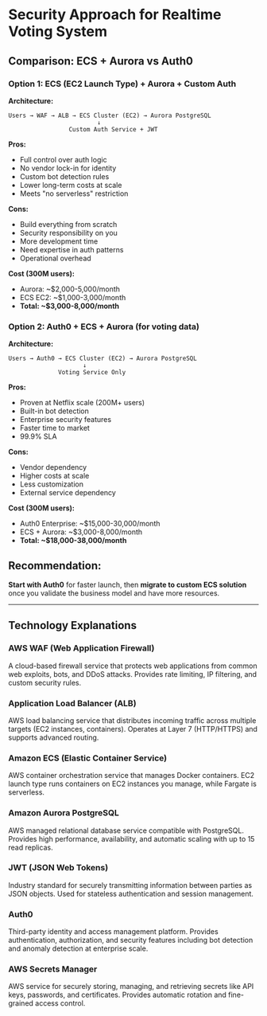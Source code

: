 # Security Approach for Realtime Voting System

## Comparison: ECS + Aurora vs Auth0

### Option 1: ECS (EC2 Launch Type) + Aurora + Custom Auth

**Architecture:**
```
Users → WAF → ALB → ECS Cluster (EC2) → Aurora PostgreSQL
                         ↓
                 Custom Auth Service + JWT
```

**Pros:**
- Full control over auth logic
- No vendor lock-in for identity
- Custom bot detection rules
- Lower long-term costs at scale
- Meets "no serverless" restriction

**Cons:**
- Build everything from scratch
- Security responsibility on you
- More development time
- Need expertise in auth patterns
- Operational overhead

**Cost (300M users):**
- Aurora: ~$2,000-5,000/month
- ECS EC2: ~$1,000-3,000/month
- **Total: ~$3,000-8,000/month**

### Option 2: Auth0 + ECS + Aurora (for voting data)

**Architecture:**
```
Users → Auth0 → ECS Cluster (EC2) → Aurora PostgreSQL
                     ↓
              Voting Service Only
```

**Pros:**
- Proven at Netflix scale (200M+ users)
- Built-in bot detection
- Enterprise security features
- Faster time to market
- 99.9% SLA

**Cons:**
- Vendor dependency
- Higher costs at scale
- Less customization
- External service dependency

**Cost (300M users):**
- Auth0 Enterprise: ~$15,000-30,000/month
- ECS + Aurora: ~$3,000-8,000/month
- **Total: ~$18,000-38,000/month**

## Recommendation:

**Start with Auth0** for faster launch, then **migrate to custom ECS solution** once you validate the business model and have more resources.

---

## Technology Explanations

### AWS WAF (Web Application Firewall)
A cloud-based firewall service that protects web applications from common web exploits, bots, and DDoS attacks. Provides rate limiting, IP filtering, and custom security rules.

### Application Load Balancer (ALB)
AWS load balancing service that distributes incoming traffic across multiple targets (EC2 instances, containers). Operates at Layer 7 (HTTP/HTTPS) and supports advanced routing.

### Amazon ECS (Elastic Container Service)
AWS container orchestration service that manages Docker containers. EC2 launch type runs containers on EC2 instances you manage, while Fargate is serverless.

### Amazon Aurora PostgreSQL
AWS managed relational database service compatible with PostgreSQL. Provides high performance, availability, and automatic scaling with up to 15 read replicas.

### JWT (JSON Web Tokens)
Industry standard for securely transmitting information between parties as JSON objects. Used for stateless authentication and session management.

### Auth0
Third-party identity and access management platform. Provides authentication, authorization, and security features including bot detection and anomaly detection at enterprise scale.

### AWS Secrets Manager
AWS service for securely storing, managing, and retrieving secrets like API keys, passwords, and certificates. Provides automatic rotation and fine-grained access control.